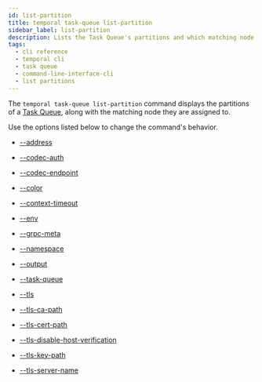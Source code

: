 ```yaml
---
id: list-partition
title: temporal task-queue list-partition
sidebar_label: list-partition
description: Lists the Task Queue's partitions and which matching node they are assigned to.
tags:
  - cli reference
  - temporal cli
  - task queue
  - command-line-interface-cli
  - list partitions
---
```


The `temporal task-queue list-partition` command displays the partitions of a [Task Queue](/concepts/what-is-a-task-queue), along with the matching node they are assigned to.

Use the options listed below to change the command's behavior.

- [--address](/cli/cmd-options/address)

- [--codec-auth](/cli/cmd-options/codec-auth)

- [--codec-endpoint](/cli/cmd-options/codec-endpoint)

- [--color](/cli/cmd-options/color)

- [--context-timeout](/cli/cmd-options/context-timeout)

- [--env](/cli/cmd-options/env)

- [--grpc-meta](/cli/cmd-options/grpc-meta)

- [--namespace](/cli/cmd-options/namespace)

- [--output](/cli/cmd-options/output)

- [--task-queue](/cli/cmd-options/task-queue)

- [--tls](/cli/cmd-options/tls)

- [--tls-ca-path](/cli/cmd-options/tls-ca-path)

- [--tls-cert-path](/cli/cmd-options/tls-cert-path)

- [--tls-disable-host-verification](/cli/cmd-options/tls-disable-host-verification)

- [--tls-key-path](/cli/cmd-options/tls-key-path)

- [--tls-server-name](/cli/cmd-options/tls-server-name)